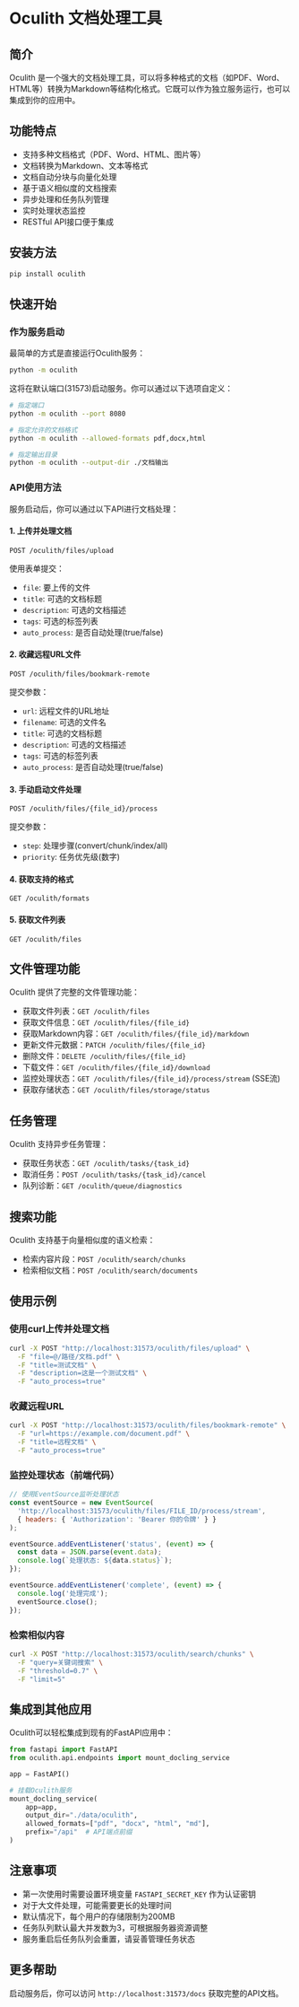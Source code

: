 # Oculith 文档处理工具

## 简介

Oculith 是一个强大的文档处理工具，可以将多种格式的文档（如PDF、Word、HTML等）转换为Markdown等结构化格式。它既可以作为独立服务运行，也可以集成到你的应用中。

## 功能特点

- 支持多种文档格式（PDF、Word、HTML、图片等）
- 文档转换为Markdown、文本等格式
- 文档自动分块与向量化处理
- 基于语义相似度的文档搜索
- 异步处理和任务队列管理
- 实时处理状态监控
- RESTful API接口便于集成

## 安装方法

```bash
pip install oculith
```

## 快速开始

### 作为服务启动

最简单的方式是直接运行Oculith服务：

```bash
python -m oculith
```

这将在默认端口(31573)启动服务。你可以通过以下选项自定义：

```bash
# 指定端口
python -m oculith --port 8080

# 指定允许的文档格式
python -m oculith --allowed-formats pdf,docx,html

# 指定输出目录
python -m oculith --output-dir ./文档输出
```

### API使用方法

服务启动后，你可以通过以下API进行文档处理：

#### 1. 上传并处理文档

```
POST /oculith/files/upload
```

使用表单提交：
- `file`: 要上传的文件
- `title`: 可选的文档标题
- `description`: 可选的文档描述
- `tags`: 可选的标签列表
- `auto_process`: 是否自动处理(true/false)

#### 2. 收藏远程URL文件

```
POST /oculith/files/bookmark-remote
```

提交参数：
- `url`: 远程文件的URL地址
- `filename`: 可选的文件名
- `title`: 可选的文档标题
- `description`: 可选的文档描述
- `tags`: 可选的标签列表
- `auto_process`: 是否自动处理(true/false)

#### 3. 手动启动文件处理

```
POST /oculith/files/{file_id}/process
```

提交参数：
- `step`: 处理步骤(convert/chunk/index/all)
- `priority`: 任务优先级(数字)

#### 4. 获取支持的格式

```
GET /oculith/formats
```

#### 5. 获取文件列表

```
GET /oculith/files
```

## 文件管理功能

Oculith 提供了完整的文件管理功能：

- 获取文件列表：`GET /oculith/files`
- 获取文件信息：`GET /oculith/files/{file_id}`
- 获取Markdown内容：`GET /oculith/files/{file_id}/markdown`
- 更新文件元数据：`PATCH /oculith/files/{file_id}`
- 删除文件：`DELETE /oculith/files/{file_id}`
- 下载文件：`GET /oculith/files/{file_id}/download`
- 监控处理状态：`GET /oculith/files/{file_id}/process/stream` (SSE流)
- 获取存储状态：`GET /oculith/files/storage/status`

## 任务管理

Oculith 支持异步任务管理：

- 获取任务状态：`GET /oculith/tasks/{task_id}`
- 取消任务：`POST /oculith/tasks/{task_id}/cancel`
- 队列诊断：`GET /oculith/queue/diagnostics`

## 搜索功能

Oculith 支持基于向量相似度的语义检索：

- 检索内容片段：`POST /oculith/search/chunks`
- 检索相似文档：`POST /oculith/search/documents`

## 使用示例

### 使用curl上传并处理文档

```bash
curl -X POST "http://localhost:31573/oculith/files/upload" \
  -F "file=@/路径/文档.pdf" \
  -F "title=测试文档" \
  -F "description=这是一个测试文档" \
  -F "auto_process=true"
```

### 收藏远程URL

```bash
curl -X POST "http://localhost:31573/oculith/files/bookmark-remote" \
  -F "url=https://example.com/document.pdf" \
  -F "title=远程文档" \
  -F "auto_process=true"
```

### 监控处理状态（前端代码）

```javascript
// 使用EventSource监听处理状态
const eventSource = new EventSource(
  'http://localhost:31573/oculith/files/FILE_ID/process/stream',
  { headers: { 'Authorization': 'Bearer 你的令牌' } }
);

eventSource.addEventListener('status', (event) => {
  const data = JSON.parse(event.data);
  console.log(`处理状态: ${data.status}`);
});

eventSource.addEventListener('complete', (event) => {
  console.log('处理完成');
  eventSource.close();
});
```

### 检索相似内容

```bash
curl -X POST "http://localhost:31573/oculith/search/chunks" \
  -F "query=关键词搜索" \
  -F "threshold=0.7" \
  -F "limit=5"
```

## 集成到其他应用

Oculith可以轻松集成到现有的FastAPI应用中：

```python
from fastapi import FastAPI
from oculith.api.endpoints import mount_docling_service

app = FastAPI()

# 挂载Oculith服务
mount_docling_service(
    app=app,
    output_dir="./data/oculith",
    allowed_formats=["pdf", "docx", "html", "md"],
    prefix="/api"  # API端点前缀
)
```

## 注意事项

- 第一次使用时需要设置环境变量 `FASTAPI_SECRET_KEY` 作为认证密钥
- 对于大文件处理，可能需要更长的处理时间
- 默认情况下，每个用户的存储限制为200MB
- 任务队列默认最大并发数为3，可根据服务器资源调整
- 服务重启后任务队列会重置，请妥善管理任务状态

## 更多帮助

启动服务后，你可以访问 `http://localhost:31573/docs` 获取完整的API文档。